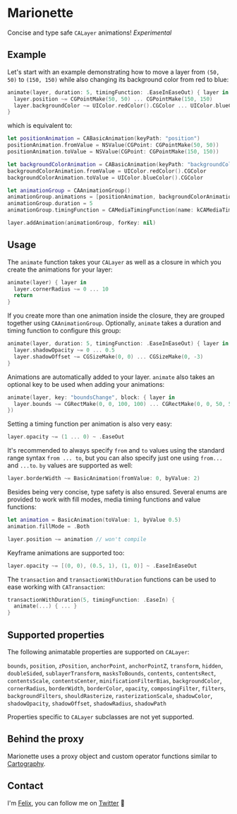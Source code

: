 # Marionette

Concise and type safe `CALayer` animations! *Experimental*

## Example

Let's start with an example demonstrating how to move a layer from `(50, 50)` to `(150, 150)` while also changing its background color from red to blue:

```swift
animate(layer, duration: 5, timingFunction: .EaseInEaseOut) { layer in
  layer.position ~= CGPointMake(50, 50) ... CGPointMake(150, 150)
  layer.backgroundColor ~= UIColor.redColor().CGColor ... UIColor.blueColor().CGColor
}
```

which is equivalent to:

```swift
let positionAnimation = CABasicAnimation(keyPath: "position")
positionAnimation.fromValue = NSValue(CGPoint: CGPointMake(50, 50))
positionAnimation.toValue = NSValue(CGPoint: CGPointMake(150, 150))

let backgroundColorAnimation = CABasicAnimation(keyPath: "backgroundColor")
backgroundColorAnimation.fromValue = UIColor.redColor().CGColor
backgroundColorAnimation.toValue = UIColor.blueColor().CGColor

let animationGroup = CAAnimationGroup()
animationGroup.animations = [positionAnimation, backgroundColorAnimation]
animationGroup.duration = 5
animationGroup.timingFunction = CAMediaTimingFunction(name: kCAMediaTimingFunctionEaseInEaseOut)

layer.addAnimation(animationGroup, forKey: nil)
```

## Usage

The `animate` function takes your `CALayer` as well as a closure in which you create the animations for your layer:

```swift
animate(layer) { layer in
  layer.cornerRadius ~= 0 ... 10
  return
}
```

If you create more than one animation inside the closure, they are grouped together using `CAAnimationGroup`. Optionally, `animate` takes a duration and timing function to configure this group:

```swift
animate(layer, duration: 5, timingFunction: .EaseInEaseOut) { layer in
  layer.shadowOpacity ~= 0 ... 0.5
  layer.shadowOffset ~= CGSizeMake(0, 0) ... CGSizeMake(0, -3)
}
```

Animations are automatically added to your layer. `animate` also takes an optional key to be used when adding your animations:

```swift
animate(layer, key: "boundsChange", block: { layer in
  layer.bounds ~= CGRectMake(0, 0, 100, 100) ... CGRectMake(0, 0, 50, 50)
})
```

Setting a timing function per animation is also very easy:

```swift
layer.opacity ~= (1 ... 0) ~ .EaseOut
```

It's recommended to always specify `from` and `to` values using the standard range syntax `from ... to`, but you can also specify just one using `from...` and `...to`. `by` values are supported as well:

```swift
layer.borderWidth ~= BasicAnimation(fromValue: 0, byValue: 2)
```

Besides being very concise, type safety is also ensured. Several enums are provided to work with fill modes, media timing functions and value functions:

```swift
let animation = BasicAnimation(toValue: 1, byValue 0.5)
animation.fillMode = .Both

layer.position ~= animation // won't compile
```

Keyframe animations are supported too:

```swift
layer.opacity ~= [(0, 0), (0.5, 1), (1, 0)] ~ .EaseInEaseOut
```

The `transaction` and `transactionWithDuration` functions can be used to ease working with `CATransaction`:

```swift
transactionWithDuration(5, timingFunction: .EaseIn) {
  animate(...) { ... }
}
```

## Supported properties

The following animatable properties are supported on `CALayer`:

`bounds`, `position`, `zPosition`, `anchorPoint`, `anchorPointZ`, `transform`, `hidden`, `doubleSided`, `sublayerTransform`, `masksToBounds`, `contents`, `contentsRect`, `contentsScale`, `contentsCenter`, `minificationFilterBias`, `backgroundColor`, `cornerRadius`, `borderWidth`, `borderColor`, `opacity`, `composingFilter`, `filters`, `backgroundFilters`, `shouldRasterize`, `rasterizationScale`, `shadowColor`, `shadowOpacity`, `shadowOffset`, `shadowRadius`, `shadowPath`

Properties specific to `CALayer` subclasses are not yet supported.

## Behind the proxy

Marionette uses a proxy object and custom operator functions similar to [Cartography](https://github.com/robb/Cartography).

## Contact

I'm [Felix](http://felixjendrusch.is), you can follow me on [Twitter](https://twitter.com/felixjendrusch) :wave:
